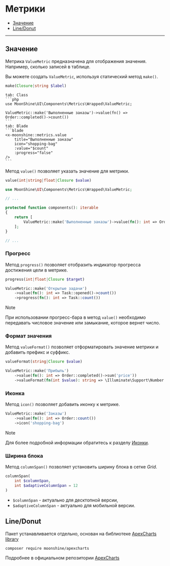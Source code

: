 # Метрики

- [Значение](#value)
- [Line/Donut](#line-donut)

---

<a name="value"></a>
## Значение

Метрика `ValueMetric` предназначена для отображения значения. Например, сколько записей в таблице.

Вы можете создать `ValueMetric`, используя статический метод `make()`.

```php
make(Closure|string $label)
```

~~~tabs
tab: Class
```php
use MoonShine\UI\Components\Metrics\Wrapped\ValueMetric;

ValueMetric::make('Выполненные заказы')->value(fn() => Order::completed()->count())
```
tab: Blade
```blade
<x-moonshine::metrics.value
    title="Выполненные заказы"
    icon="shopping-bag"
    :value="$count"
    :progress="false"
/>
```
~~~

Метод `value()` позволяет указать значение для метрики.

```php
value(int|string|float|Closure $value)
```

```php
use MoonShine\UI\Components\Metrics\Wrapped\ValueMetric;

// ...

protected function components(): iterable
{
    return [
        ValueMetric::make('Выполненные заказы')->value(fn(): int => Order::completed()->count())
    ];
}

// ...
```

<a name="progress"></a>
### Прогресс

Метод `progress()` позволяет отобразить индикатор прогресса достижения цели в метрике.

```php
progress(int|float|Closure $target)
```

```php
ValueMetric::make('Открытые задачи')
    ->value(fn(): int => Task::opened()->count())
    ->progress(fn(): int => Task::count())
```

> [!NOTE]
> При использовании прогресс-бара в метод `value()` необходимо передавать числовое значение или замыкание, которое вернет число.

<a name="value-format"></a>
### Формат значения

Метод `valueFormat()` позволяет отформатировать значение метрики и добавить префикс и суффикс.

```php
valueFormat(string|Closure $value)
```

```php
ValueMetric::make('Прибыль')
    ->value(fn(): int => Order::completed()->sum('price'))
    ->valueFormat(fn(int $value): string => \Illuminate\Support\Number::forHumans($value))
```

<a name="icon"></a>
### Иконка

Метод `icon()` позволяет добавить иконку к метрике.

```php
ValueMetric::make('Заказы')
    ->value(fn(): int => Order::count())
    ->icon('shopping-bag')
```

> [!NOTE]
> Для более подробной информации обратитесь к разделу [Иконки](/docs/{{version}}/appearance/icons).

<a name="column-span"></a>
### Ширина блока

Метод `columnSpan()` позволяет установить ширину блока в сетке *Grid*.

```php
columnSpan(
    int $columnSpan,
    int $adaptiveColumnSpan = 12
)
```

- `$columnSpan` - актуально для десктопной версии,
- `$adaptiveColumnSpan` - актуально для мобильной версии.

<a name="line-donut"></a>
## Line/Donut

Пакет устанавливается отдельно, основан на библиотеке [ApexCharts library](https://apexcharts.com/)

```shell
composer require moonshine/apexcharts
```

Подробнее в официальном репозитории [ApexCharts](https://github.com/moonshine-software/apexcharts)
